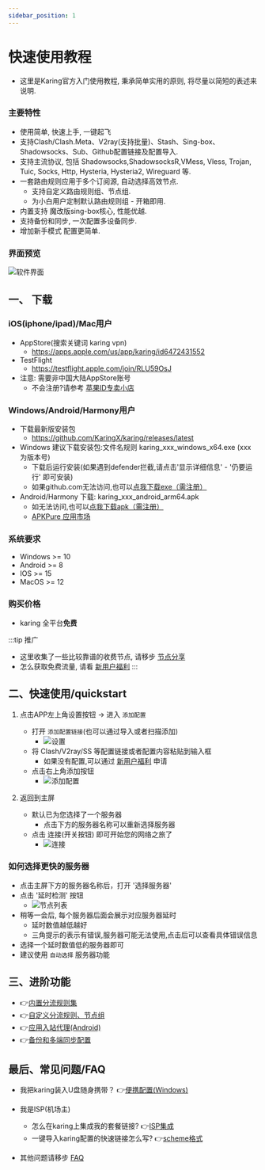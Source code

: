 ```yaml
---
sidebar_position: 1
---
```


# 快速使用教程
- 这里是Karing官方入门使用教程, 秉承简单实用的原则, 将尽量以简短的表述来说明.

### 主要特性
- 使用简单, 快速上手, 一键起飞
- 支持Clash/Clash.Meta、V2ray(支持批量)、Stash、Sing-box、Shadowsocks、Sub、Github配置链接及配置导入.
- 支持主流协议, 包括 Shadowsocks,ShadowsocksR,VMess, Vless, Trojan, Tuic, Socks, Http, Hysteria, Hysteria2, Wireguard 等.
- 一套路由规则应用于多个订阅源, 自动选择高效节点.
  - 支持自定义路由规则组、节点组.
  - 为小白用户定制默认路由规则组 - 开箱即用.
- 内置支持 魔改版sing-box核心, 性能优越.
- 支持备份和同步, 一次配置多设备同步.
- 增加新手模式 配置更简单.

### 界面预览
![软件界面](./img/qs-1.png#center)

## 一、 下载
### iOS(iphone/ipad)/Mac用户
- AppStore(搜索关键词 karing vpn)
    - https://apps.apple.com/us/app/karing/id6472431552
- TestFlight
    - https://testflight.apple.com/join/RLU59OsJ
- 注意: 需要非中国大陆AppStore账号
    - 不会注册?请参考 [苹果ID专卖小店](https://outpost.karing.app/isp?r_c=xda)

### Windows/Android/Harmony用户
- 下载最新版安装包
    - https://github.com/KaringX/karing/releases/latest
- Windows 建议下载安装包:文件名规则 karing_xxx_windows_x64.exe (xxx为版本号)
  - 下载后运行安装(如果遇到defender拦截,请点击'显示详细信息' - '仍要运行' 即可安装)
  - 如果github.com无法访问,也可以[点我下载exe（需注册）](https://xn--9kq147c4p2a.com/user/clients/karing_windows_x64.exe)
- Android/Harmony 下载: karing_xxx_android_arm64.apk
  - 如无法访问,也可以[点我下载apk（需注册）](https://xn--9kq147c4p2a.com/user/clients/karing_android_arm64.apk)
  - [APKPure 应用市场](https://apkpure.com/p/com.nebula.karing)

### 系统要求
-  Windows >= 10
-  Android >= 8
-  IOS >= 15
-  MacOS >= 12

### 购买价格
- karing 全平台**免费**

:::tip 推广
- 这里收集了一些比较靠谱的收费节点, 请移步 [节点分享](https://outpost.karing.app/isp?r_c=cn)
- 怎么获取免费流量, 请看 [新用户福利](/newuser)
:::



## 二、快速使用/quickstart
1. 点击APP左上角设置按钮 -> 进入 `添加配置`
    - 打开 `添加配置链接`(也可以通过导入或者扫描添加)
      - ![设置](./img/qs-2.png)
    - 将 Clash/V2ray/SS 等配置链接或者配置内容粘贴到输入框
        - 如果没有配置,可以通过 [新用户福利](/newuser) 申请
    - 点击右上角添加按钮
      - ![添加配置](./img/qs-3.png)


2. 返回到主屏
    - 默认已为您选择了一个服务器
        - 点击下方的服务器名称可以重新选择服务器
    - 点击 连接(开关按钮) 即可开始您的网络之旅了
        - ![连接](./img/qs-4.png)

### 如何选择更快的服务器
- 点击主屏下方的服务器名称后，打开 '选择服务器'
- 点击 '延时检测' 按钮
  - ![节点列表](./img/qs-5.png)
- 稍等一会后, 每个服务器后面会展示对应服务器延时
    - 延时数值越低越好
    - 三角提示的表示有错误,服务器可能无法使用,点击后可以查看具体错误信息
- 选择一个延时数值低的服务器即可
- 建议使用 `自动选择` 服务器功能




## 三、进阶功能
- 👉[内置分流规则集](../tutorial/diversion.md)
- 👉[自定义分流规则、节点组](../tutorial/custom-diversion.md)
- 👉[应用入站代理(Android)](../tutorial/perapp-proxy.md)
- 👉[备份和多端同步配置](../tutorial/backup-sync.md)

## 最后、常见问题/FAQ
- 我把karing装入U盘随身携带？ 👉[便携配置(Windows)](../tutorial/portable.md)
- 我是ISP(机场主)
  - 怎么在karing上集成我的套餐链接? 👉[ISP集成](../cooperation/menu.md)
  - 一键导入karing配置的快速链接怎么写? 👉[scheme格式](../cooperation/scheme.md)

- 其他问题请移步 [FAQ](/faq/)





